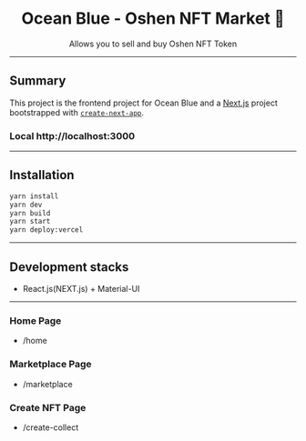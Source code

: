 <div align="center">
<h1>Ocean Blue - Oshen NFT Market 🎣</h1>

<p>Allows you to sell and buy Oshen NFT Token</p>
</div>

---

## Summary

This project is the frontend project for Ocean Blue and  a [Next.js](https://nextjs.org/) project bootstrapped with [`create-next-app`](https://github.com/vercel/next.js/tree/canary/packages/create-next-app).

### Local http://localhost:3000

---

## Installation

```bash
yarn install
yarn dev
yarn build
yarn start
yarn deploy:vercel
```
---
## Development stacks

- React.js(NEXT.js) + Material-UI
---

### Home Page

- /home

### Marketplace Page

- /marketplace

### Create NFT Page

- /create-collect
